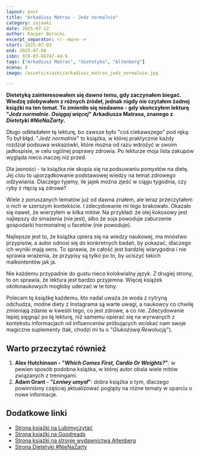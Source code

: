 ```yaml
---
layout: post
title: "Arkadiusz Matras - Jedz normalnie"
category: zajawki
date: 2025-07-12
author: Kacper Borucki
excerpt_separator: <!--more-->
start: 2025-07-03
end: 2025-07-08
isbn: 978-83-66747-44-9
tags: ["Arkadiusz Matras", "dietetyka", "Altenberg"]
ocena: 8
image: /assets/xiazki/arkadiusz_matras_jedz_normalnie.jpg

---
```


**Dietetyką zainteresowałem się dawno temu, gdy zaczynałem biegać. Wiedzę zdobywałem z różnych źródeł, jednak nigdy nie czytałem żadnej książki na ten temat. To zmieniło się niedawno - gdy skończyłem lekturę "*Jedz normalnie. Osiągaj więcej*" Arkadiusza Matrasa, znanego z *Dietetyki #NieNaŻarty*.**

<!--more-->

Długo odkładałem tę lekturę, bo zawsze było "coś ciekawszego" pod ręką. To był błąd. "*Jedz normalnie*" to książka, w której praktycznie każdy rozdział podsuwa wskazówki, które można od razu wdrożyć w swoim jadłospisie, w celu ogólnej poprawy zdrowia. Po lekturze moja lista zakupów wygląda nieco inaczej niż przed.

Dla jasności - ta książka nie skupia się na podsuwaniu pomysłów na dietę. Jej *clou* to uporządkowanie podstawowej wiedzy na temat zdrowego odżywiania. Dlaczego tyjemy, ile jajek można zjeść w ciągu tygodnia, czy ryby z rtęcią są zdrowe?

Wiele z poruszanych tematów już od dawna znałem, ale teraz przeczytałem o nich w szerszym kontekście. I zdecydowanie mi tego brakowało. Okazało się nawet, że wierzyłem w kilka mitów. Na przykład: że olej kokosowy jest najlepszy do smażenia (nie jest), albo że soja powoduje zaburzenie gospodarki hormonalnej u facetów (nie powoduje).

Najlepsze jest to, że książka opiera się na wiedzy naukowej, ma mnóstwo przypisów, a autor odnosi się do konkretnych badań, by pokazać, dlaczego ich wyniki mają sens. To sprawia, że całość jest bardziej wiarygodna i nie sprawia wrażenia, że przypisy są tylko po to, by uciszyć takich malkontentów jak ja.

Nie każdemu przypadnie do gustu nieco kolokwialny język. Z drugiej strony, to on sprawia, że lektura jest bardzo przyjemna. Więcej książek okołonaukowych mogłoby uderzać w te tony.

Polecam tę książkę każdemu, kto nadal uważa że woda z cytryną odchudza, modne diety z Instagrama są warte uwagi, a naukowcy co chwilę zmieniają zdanie w kwestii tego, co jest zdrowe, a co nie. Zdecydowanie lepiej sięgnąć po tę lekturę, niż samemu opierać się na wyrwanych z kontekstu informacjach od influencerów próbujących wciskać nam swoje magiczne suplementy (tak, chodzi mi tu o "*Glukozową Rewolucję*").

## Warto przeczytać również

1. **Alex Hutchinson - "*Which Comes First, Cardio Or Weights?*"**: w pewien sposób podobna książka, w której autor obala wiele mitów związanych z treningami.
2. **Adam Grant - "*Leniwy umysł*"**: dobra książka o tym, dlaczego powinniśmy częściej aktualizować poglądy na różne tematy w oparciu o nowe informacje.

## Dodatkowe linki

- [Strona książki na Lubimyczytać](https://lubimyczytac.pl/ksiazka/5040976/jedz-normalnie-osiagaj-wiecej)
- [Strona książki na Goodreads](https://www.goodreads.com/book/show/68278827-jedz-normalnie-osi-gaj-wi-cej)
- [Strona książki na stronie wydawnictwa Altenberg](https://altenberg.pl/books/jedz-normalnie-dietetyka-nienazarty/)
- [Strona Dietetyki #NieNaŻarty](https://dietetykanienazarty.pl/)
